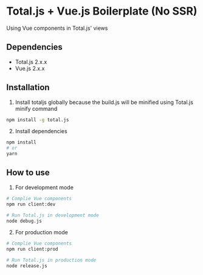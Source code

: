 # Total.js + Vue.js Boilerplate (No SSR) 

Using Vue components in Total.js' views

## Dependencies
* Total.js 2.x.x
* Vue.js 2.x.x

## Installation
1. Install totaljs globally because the build.js will be minified using Total.js minify command
```bash
npm install -g total.js
```

2. Install dependencies
```bash
npm install
# or
yarn
```

## How to use
1. For development mode
```bash
# Complie Vue components
npm run client:dev

# Run Total.js in development mode
node debug.js
```

2. For production mode
```bash
# Complie Vue components
npm run client:prod

# Run Total.js in production mode
node release.js
```
